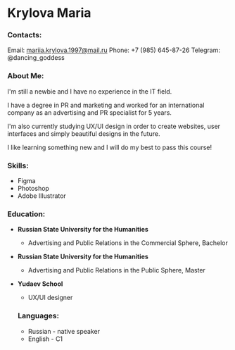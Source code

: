 # **Krylova Maria**

### **Contacts**: 

Email: mariia.krylova.1997@mail.ru
Phone: +7 (985) 645-87-26
Telegram: @dancing_goddess

### **About Me**: 

I'm still a newbie and I have no experience in the IT field.

I have a degree in PR and marketing and worked for an international company as an advertising and PR specialist for 5 years.

I'm also currently studying UX/UI design in order to create websites, user interfaces and simply beautiful designs in the future.

I like learning something new and I will do my best to pass this course!

### **Skills**:

* Figma
* Photoshop
* Adobe Illustrator

### **Education**:

* **Russian State University for the Humanities**
    + Advertising and Public Relations in the Commercial Sphere, Bachelor
* **Russian State University for the Humanities**
    + Advertising and Public Relations in the Public Sphere, Master
* **Yudaev School**
    + UX/UI designer

  ### **Languages**:
  * Russian - native speaker
  * English - C1
